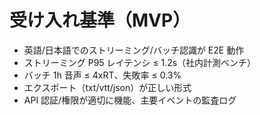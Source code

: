 # 受け入れ基準（MVP）

- 英語/日本語でのストリーミング/バッチ認識が E2E 動作
- ストリーミング P95 レイテンシ ≤ 1.2s（社内計測ベンチ）
- バッチ 1h 音声 ≤ 4xRT、失敗率 ≤ 0.3%
- エクスポート（txt/vtt/json）が正しい形式
- API 認証/権限が適切に機能、主要イベントの監査ログ